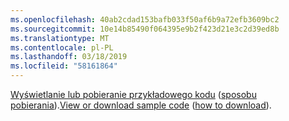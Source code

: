 ```yaml
---
ms.openlocfilehash: 40ab2cdad153bafb033f50af6b9a72efb3609bc2
ms.sourcegitcommit: 10e14b85490f064395e9b2f423d21e3c2d39ed8b
ms.translationtype: MT
ms.contentlocale: pl-PL
ms.lasthandoff: 03/18/2019
ms.locfileid: "58161864"
---
```

<span data-ttu-id="e306c-101">[Wyświetlanie lub pobieranie przykładowego kodu](https://github.com/aspnet/Docs/tree/master/aspnetcore/grpc/grpc-start/samples/) ([sposobu pobierania](xref:index#how-to-download-a-sample)).</span><span class="sxs-lookup"><span data-stu-id="e306c-101">[View or download sample code](https://github.com/aspnet/Docs/tree/master/aspnetcore/grpc/grpc-start/samples/) ([how to download](xref:index#how-to-download-a-sample)).</span></span>